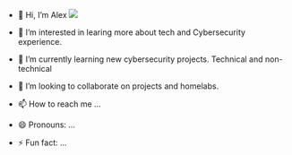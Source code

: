 - 👋 Hi, I’m Alex 
  <a href="https://linkedin.com/in/alex-williams-95b15332a?utm_source=share&utm_campaign=share_via&utm_content=profile&utm_medium=ios_app"><img src="https://img.shields.io/badge/-LinkedIn-0072b1?&style=for-the-badge&logo=linkedin&logoColor=white" /></a>

- 👀 I’m interested in learing more about tech and Cybersecurity experience. 
- 🌱 I’m currently learning new cybersecurity projects. Technical and non-technical
- 💞️ I’m looking to collaborate on projects and homelabs. 
- 📫 How to reach me ...
- 😄 Pronouns: ...
- ⚡ Fun fact: ...

<!---
ATrue252/ATrue252 is a ✨ special ✨ repository because its `README.md` (this file) appears on your GitHub profile.
You can click the Preview link to take a look at your changes.
--->
